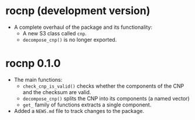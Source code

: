 # rocnp (development version)

* A complete overhaul of the package and its functionality:
  * A new S3 class called `cnp`.
  * `decompose_cnp()` is no longer exported. 

# rocnp 0.1.0

* The main functions:
    * `check_cnp_is_valid()` checks whether the components of the CNP and the checksum are valid.
    * `decompose_cnp()` splits the CNP into its components (a named vector)
    * `get_` family of functions extracts a single component.
* Added a `NEWS.md` file to track changes to the package.

